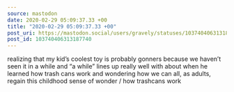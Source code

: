 ```yaml
---
source: mastodon
date: 2020-02-29 05:09:37.33 +00
title: "2020-02-29 05:09:37.33 +00"
post_uri: https://mastodon.social/users/gravely/statuses/103740406313187740
post_id: 103740406313187740
---
```

realizing that my kid’s coolest toy is probably gonners because we haven’t seen it in a while and “a while” lines up really well with about when he learned how trash cans work and wondering how we can all, as adults, regain this childhood sense of wonder / how trashcans work


